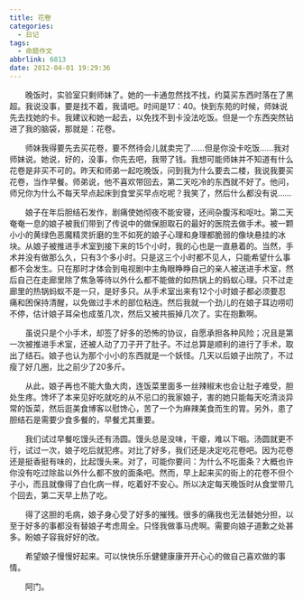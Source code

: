 ```yaml
---
title: 花卷
categories:
  - 日记
tags:
  - 命题作文
abbrlink: 6813
date: 2012-04-01 19:29:36
---
```


&emsp;&emsp;晚饭时，实验室只剩师妹了。她的一卡通忽然找不找，约莫买东西时落在了黑超。我说没事，要是找不着，我请吧。时间是17：40。快到东苑的时候，师妹说先去找她的卡。我建议和她一起去，以免找不到卡没法吃饭。但是一个东西突然钻进了我的脑袋，那就是：花卷。
<!-- more -->

&emsp;&emsp;师妹我得要先去买花卷，要不然待会儿就卖完了……但是你没卡吃饭……我对师妹说。她说，好的，没事，你先去吧，我带了钱。我想可能师妹并不知道有什么花卷是非买不可的。昨天和师弟一起吃晚饭，问到我为什么要去二楼，我说我要买花卷，当作早餐。师弟说，他不喜欢带回去，第二天吃冷的东西就不好了。他问，师兄你为什么不每天早点起床到食堂买早点吃呢？我笑了，然后什么都没有说……

&emsp;&emsp;娘子在年后胆结石发作，剧痛使她彻夜不能安寝，还间杂腹泻和呕吐。第二天奄奄一息的娘子被我们带到了传说中的做保胆取石的最好的医院去做手术。被一颗小小的黄绿色恶魔精灵折磨的生不如死的娘子心理和身理都脆弱的像块悬挂的冰块。从娘子被推进手术室到接下来的15个小时，我的心也是一直悬着的。当然，手术并没有做那么久，只有3个多小时。只是这三个小时都不见人，只能希望什么事都不会发生。只在那时才体会到电视剧中主角眼睁睁自己的亲人被送进手术室，然后自己在走廊里除了焦急等待以外什么都不能做的如热锅上的蚂蚁心理。只不过走廊里的热锅蚂蚁不是一只，是好多只。从手术室出来有12个小时娘子都必须要忍痛和困保持清醒，以免做过手术的部位粘连。然后我就一个劲儿的在娘子耳边唠叨不停，估计娘子耳朵也成茧几次，然后又被共振掉几次了。实在抱歉啊。

&emsp;&emsp;虽说只是个小手术，却签了好多的恐怖的协议，自愿承担各种风险；况且是第一次被推进手术室，还被人动了刀子开了肚子。不过总算是顺利的进行了手术，取出了结石。娘子也认为那个小小的东西就是一个妖怪。几天以后娘子出院了，不过瘦了好几圈，比之前少了20多斤。

&emsp;&emsp;从此，娘子再也不能大鱼大肉，连饭菜里面多一丝辣椒末也会让肚子难受，胆处生疼。馋坏了本来见好吃就吃的从不忌口的我家娘子，害的她只能每天吃清淡异常的饭菜，然后逛美食博客以慰馋心，苦了一个为麻辣美食而生的胃。另外，患了胆结石是需要少食多餐的，早餐尤其重要。

&emsp;&emsp;我们试过早餐吃馒头还有汤圆。馒头总是没味，干瘪，难以下咽。汤圆就更不行，试过一次，娘子吃后就犯疼。对比了好多，我们还是决定吃花卷吧。因为花卷还是挺香挺有味的，比起馒头来。对了，可能你要问：为什么不吃面条？大概也许你没有吃过除盐以外什么都不放的面条吧。然而，早上起来买的街上的花卷不但个子小，而且就像得了白化病一样，吃着好不安心。所以决定每天晚饭时从食堂带几个回去，第二天早上热了吃。

&emsp;&emsp;得了这胆的毛病，娘子身心受了好多的摧残。很多的痛我也无法替她分担，以至于好多的事都没有替娘子考虑周全。只怪我做事马虎啊。需要向娘子道歉之处甚多。盼娘子容我好好的改。

&emsp;&emsp;希望娘子慢慢好起来。可以快快乐乐健健康康开开心心的做自己喜欢做的事情。

&emsp;&emsp;阿门。

